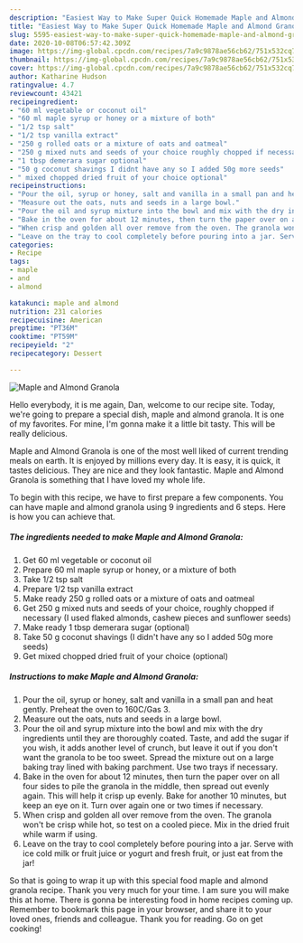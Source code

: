 ```yaml
---
description: "Easiest Way to Make Super Quick Homemade Maple and Almond Granola"
title: "Easiest Way to Make Super Quick Homemade Maple and Almond Granola"
slug: 5595-easiest-way-to-make-super-quick-homemade-maple-and-almond-granola
date: 2020-10-08T06:57:42.309Z
image: https://img-global.cpcdn.com/recipes/7a9c9878ae56cb62/751x532cq70/maple-and-almond-granola-recipe-main-photo.jpg
thumbnail: https://img-global.cpcdn.com/recipes/7a9c9878ae56cb62/751x532cq70/maple-and-almond-granola-recipe-main-photo.jpg
cover: https://img-global.cpcdn.com/recipes/7a9c9878ae56cb62/751x532cq70/maple-and-almond-granola-recipe-main-photo.jpg
author: Katharine Hudson
ratingvalue: 4.7
reviewcount: 43421
recipeingredient:
- "60 ml vegetable or coconut oil"
- "60 ml maple syrup or honey or a mixture of both"
- "1/2 tsp salt"
- "1/2 tsp vanilla extract"
- "250 g rolled oats or a mixture of oats and oatmeal"
- "250 g mixed nuts and seeds of your choice roughly chopped if necessary I used flaked almonds cashew pieces and sunflower seeds"
- "1 tbsp demerara sugar optional"
- "50 g coconut shavings I didnt have any so I added 50g more seeds"
- " mixed chopped dried fruit of your choice optional"
recipeinstructions:
- "Pour the oil, syrup or honey, salt and vanilla in a small pan and heat gently. Preheat the oven to 160C/Gas 3."
- "Measure out the oats, nuts and seeds in a large bowl."
- "Pour the oil and syrup mixture into the bowl and mix with the dry ingredients until they are thoroughly coated. Taste, and add the sugar if you wish, it adds another level of crunch, but leave it out if you don&#39;t want the granola to be too sweet. Spread the mixture out on a large baking tray lined with baking parchment. Use two trays if necessary."
- "Bake in the oven for about 12 minutes, then turn the paper over on all four sides to pile the granola in the middle, then spread out evenly again. This will help it crisp up evenly. Bake for another 10 minutes, but keep an eye on it. Turn over again one or two times if necessary."
- "When crisp and golden all over remove from the oven. The granola won&#39;t be crisp while hot, so test on a cooled piece. Mix in the dried fruit while warm if using."
- "Leave on the tray to cool completely before pouring into a jar. Serve with ice cold milk or fruit juice or yogurt and fresh fruit, or just eat from the jar!"
categories:
- Recipe
tags:
- maple
- and
- almond

katakunci: maple and almond 
nutrition: 231 calories
recipecuisine: American
preptime: "PT36M"
cooktime: "PT59M"
recipeyield: "2"
recipecategory: Dessert

---
```



![Maple and Almond Granola](https://img-global.cpcdn.com/recipes/7a9c9878ae56cb62/751x532cq70/maple-and-almond-granola-recipe-main-photo.jpg)

Hello everybody, it is me again, Dan, welcome to our recipe site. Today, we're going to prepare a special dish, maple and almond granola. It is one of my favorites. For mine, I'm gonna make it a little bit tasty. This will be really delicious.



Maple and Almond Granola is one of the most well liked of current trending meals on earth. It is enjoyed by millions every day. It is easy, it is quick, it tastes delicious. They are nice and they look fantastic. Maple and Almond Granola is something that I have loved my whole life.


To begin with this recipe, we have to first prepare a few components. You can have maple and almond granola using 9 ingredients and 6 steps. Here is how you can achieve that.

<!--inarticleads1-->

##### The ingredients needed to make Maple and Almond Granola:

1. Get 60 ml vegetable or coconut oil
1. Prepare 60 ml maple syrup or honey, or a mixture of both
1. Take 1/2 tsp salt
1. Prepare 1/2 tsp vanilla extract
1. Make ready 250 g rolled oats or a mixture of oats and oatmeal
1. Get 250 g mixed nuts and seeds of your choice, roughly chopped if necessary (I used flaked almonds, cashew pieces and sunflower seeds)
1. Make ready 1 tbsp demerara sugar (optional)
1. Take 50 g coconut shavings (I didn&#39;t have any so I added 50g more seeds)
1. Get  mixed chopped dried fruit of your choice (optional)




<!--inarticleads2-->

##### Instructions to make Maple and Almond Granola:

1. Pour the oil, syrup or honey, salt and vanilla in a small pan and heat gently. Preheat the oven to 160C/Gas 3.
1. Measure out the oats, nuts and seeds in a large bowl.
1. Pour the oil and syrup mixture into the bowl and mix with the dry ingredients until they are thoroughly coated. Taste, and add the sugar if you wish, it adds another level of crunch, but leave it out if you don&#39;t want the granola to be too sweet. Spread the mixture out on a large baking tray lined with baking parchment. Use two trays if necessary.
1. Bake in the oven for about 12 minutes, then turn the paper over on all four sides to pile the granola in the middle, then spread out evenly again. This will help it crisp up evenly. Bake for another 10 minutes, but keep an eye on it. Turn over again one or two times if necessary.
1. When crisp and golden all over remove from the oven. The granola won&#39;t be crisp while hot, so test on a cooled piece. Mix in the dried fruit while warm if using.
1. Leave on the tray to cool completely before pouring into a jar. Serve with ice cold milk or fruit juice or yogurt and fresh fruit, or just eat from the jar!




So that is going to wrap it up with this special food maple and almond granola recipe. Thank you very much for your time. I am sure you will make this at home. There is gonna be interesting food in home recipes coming up. Remember to bookmark this page in your browser, and share it to your loved ones, friends and colleague. Thank you for reading. Go on get cooking!
